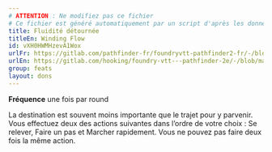 ```yaml
---
# ATTENTION : Ne modifiez pas ce fichier
# Ce fichier est généré automatiquement par un script d'après les données du module Foundry VTT officiel et de sa traduction
title: Fluidité détournée
titleEn: Winding Flow
id: vXH0HWMHzevA1Wox
urlFr: https://gitlab.com/pathfinder-fr/foundryvtt-pathfinder2-fr/-/blob/master/data/feats/vXH0HWMHzevA1Wox.htm
urlEn: https://gitlab.com/hooking/foundry-vtt---pathfinder-2e/-/blob/master/packs/data/feats.db/winding-flow.json
group: feats
layout: dons
---
```

**Fréquence** une fois par round

La destination est souvent moins importante que le trajet pour y parvenir. Vous effectuez deux des actions suivantes dans l’ordre de votre choix : Se relever, Faire un pas et Marcher rapidement. Vous ne pouvez pas faire deux fois la même action.


